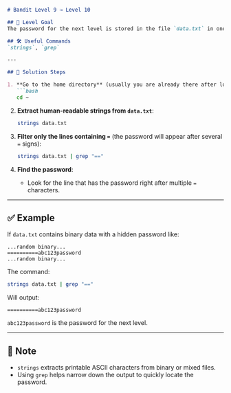 ```markdown
# Bandit Level 9 → Level 10

## 📝 Level Goal
The password for the next level is stored in the file `data.txt` in one of the few **human-readable strings**, preceded by several `=` characters.

## 🛠️ Useful Commands
`strings`, `grep`

---

## 🚀 Solution Steps

1. **Go to the home directory** (usually you are already there after login):
   ```bash
   cd ~
   ```

2. **Extract human-readable strings from `data.txt`**:
   ```bash
   strings data.txt
   ```

3. **Filter only the lines containing `=`** (the password will appear after several `=` signs):
   ```bash
   strings data.txt | grep "=="
   ```

4. **Find the password**:
   - Look for the line that has the password right after multiple `=` characters.

---

## ✅ Example

If `data.txt` contains binary data with a hidden password like:
```
...random binary...
==========abc123password
...random binary...
```

The command:
```bash
strings data.txt | grep "=="
```

Will output:
```
==========abc123password
```

`abc123password` is the password for the next level.

---

## 🔐 Note
- `strings` extracts printable ASCII characters from binary or mixed files.
- Using `grep` helps narrow down the output to quickly locate the password.
```
